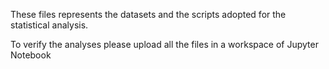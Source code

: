 These files represents the datasets and the scripts adopted for the statistical analysis.

To verify the analyses please upload all the files in a workspace of Jupyter Notebook
